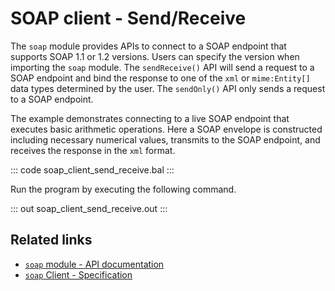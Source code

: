 # SOAP client - Send/Receive

The `soap` module provides APIs to connect to a SOAP endpoint that supports SOAP 1.1 or 1.2 versions. Users can specify the version when importing the `soap` module. The `sendReceive()` API will send a request to a SOAP endpoint and bind the response to one of the `xml` or `mime:Entity[]` data types determined by the user. The `sendOnly()` API only sends a request to a SOAP endpoint.

The example demonstrates connecting to a live SOAP endpoint that executes basic arithmetic operations. Here a SOAP envelope is constructed including necessary numerical values, transmits to the SOAP endpoint, and receives the response in the `xml` format.

::: code soap_client_send_receive.bal :::

Run the program by executing the following command.

::: out soap_client_send_receive.out :::

## Related links

- [`soap` module - API documentation](https://central.ballerina.io/ballerina/soap/)
- [`soap` Client - Specification](/spec/soap/#21-client)
